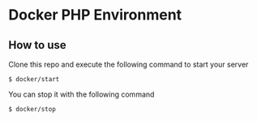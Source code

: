 # Docker PHP Environment

## How to use
Clone this repo and execute the following command to start your server
```
$ docker/start
```

You can stop it with the following command
```
$ docker/stop
```
